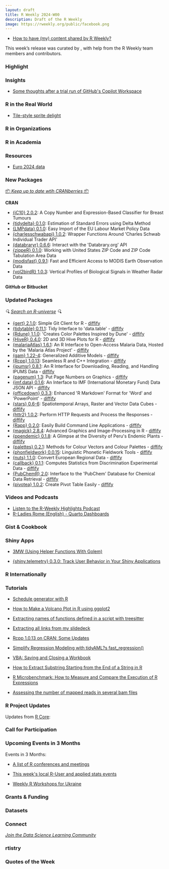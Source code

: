 ```yaml
---
layout: draft
title: R Weekly 2024-W00
description: Draft of the R Weekly
image: https://rweekly.org/public/facebook.png
---
```



+ [How to have (my) content shared by R Weekly?](https://github.com/rweekly/rweekly.org#how-to-have-my-content-shared-by-r-weekly)

This week’s release was curated by [](), with help from the R Weekly team members and contributors.



### Highlight



### Insights

+ [Some thoughts after a trial run of GitHub's Copilot Workspace](https://epiverse-trace.github.io/posts/copilot-workspace/)

### R in the Real World

+ [Tile-style sprite delight](https://www.rostrum.blog/posts/2024-07-14-tilebased/index.html)

### R in Organizations



### R in Academia



### Resources

+ [Euro 2024 data](https://github.com/Jelagmil/Euro2024_data)

### New Packages

<!-- <p class="added-hostname"><a href="https://rweekly.org/live" target="_blank" class="externalLink">📦 <i>Go Live for More New Pkgs</i> 📦</a></p> --> 
<p class="added-hostname"><a href="https://dirk.eddelbuettel.com/cranberries/cran/new/" target="_blank" class="externalLink">📦 <i>Keep up to date wtih CRANberries</i> 📦</a></p>


**CRAN**

+ [{iC10} 2.0.2](https://cran.r-project.org/package=iC10): A Copy Number and Expression-Based Classifier for Breast Tumours
+ [{tidydelta} 0.1.0](https://cran.r-project.org/package=tidydelta): Estimation of Standard Errors using Delta Method
+ [{LMPdata} 0.1.0](https://cran.r-project.org/package=LMPdata): Easy Import of the EU Labour Market Policy Data
+ [{charlesschwabapi} 1.0.2](https://cran.r-project.org/package=charlesschwabapi): Wrapper Functions Around 'Charles Schwab Individual Trader API'
+ [{databraryr} 0.6.6](https://cran.r-project.org/package=databraryr): Interact with the 'Databrary.org' API
+ [{zippeR} 0.1.0](https://cran.r-project.org/package=zippeR): Working with United States ZIP Code and ZIP Code Tabulation Area
Data
+ [{modisfast} 0.9.1](https://cran.r-project.org/package=modisfast): Fast and Efficient Access to MODIS Earth Observation Data
+ [{vol2birdR} 1.0.3](https://cran.r-project.org/package=vol2birdR): Vertical Profiles of Biological Signals in Weather Radar Data

**GitHub or Bitbucket**


### Updated Packages

<i>🔍 [Search on R-universe](https://r-universe.dev/search/) 🔍</i>

+ [{gert} 2.1.0](https://cran.r-project.org/package=gert): Simple Git Client for R - [diffify](https://diffify.com/R/gert)
+ [{tidytable} 0.11.1](https://cran.r-project.org/package=tidytable): Tidy Interface to 'data.table' - [diffify](https://diffify.com/R/tidytable)
+ [{Rdune} 1.1.0](https://cran.r-project.org/package=Rdune): 'Creates Color Palettes Inspired by Dune' - [diffify](https://diffify.com/R/Rdune)
+ [{HiveR} 0.4.0](https://cran.r-project.org/package=HiveR): 2D and 3D Hive Plots for R - [diffify](https://diffify.com/R/HiveR)
+ [{malariaAtlas} 1.6.1](https://cran.r-project.org/package=malariaAtlas): An R Interface to Open-Access Malaria Data, Hosted by the 'Malaria Atlas Project' - [diffify](https://diffify.com/R/malariaAtlas)
+ [{gam} 1.22-4](https://cran.r-project.org/package=gam): Generalized Additive Models - [diffify](https://diffify.com/R/gam)
+ [{Rcpp} 1.0.13](https://cran.r-project.org/package=Rcpp): Seamless R and C++ Integration - [diffify](https://diffify.com/R/Rcpp)
+ [{ipumsr} 0.8.1](https://cran.r-project.org/package=ipumsr): An R Interface for Downloading, Reading, and Handling IPUMS Data - [diffify](https://diffify.com/R/ipumsr)
+ [{pagenum} 1.3](https://cran.r-project.org/package=pagenum): Put Page Numbers on Graphics - [diffify](https://diffify.com/R/pagenum)
+ [{imf.data} 0.1.6](https://cran.r-project.org/package=imf.data): An Interface to IMF (International Monetary Fund) Data JSON API - [diffify](https://diffify.com/R/imf.data)
+ [{officedown} 0.3.3](https://cran.r-project.org/package=officedown): Enhanced 'R Markdown' Format for 'Word' and 'PowerPoint' - [diffify](https://diffify.com/R/officedown)
+ [{stars} 0.6-6](https://cran.r-project.org/package=stars): Spatiotemporal Arrays, Raster and Vector Data Cubes - [diffify](https://diffify.com/R/stars)
+ [{httr2} 1.0.2](https://cran.r-project.org/package=httr2): Perform HTTP Requests and Process the Responses - [diffify](https://diffify.com/R/httr2)
+ [{Rapp} 0.2.0](https://cran.r-project.org/package=Rapp): Easily Build Command Line Applications - [diffify](https://diffify.com/R/Rapp)
+ [{magick} 2.8.4](https://cran.r-project.org/package=magick): Advanced Graphics and Image-Processing in R - [diffify](https://diffify.com/R/magick)
+ [{ppendemic} 0.1.8](https://cran.r-project.org/package=ppendemic): A Glimpse at the Diversity of Peru's Endemic Plants - [diffify](https://diffify.com/R/ppendemic)
+ [{palettes} 0.2.1](https://cran.r-project.org/package=palettes): Methods for Colour Vectors and Colour Palettes - [diffify](https://diffify.com/R/palettes)
+ [{phonfieldwork} 0.0.15](https://cran.r-project.org/package=phonfieldwork): Linguistic Phonetic Fieldwork Tools - [diffify](https://diffify.com/R/phonfieldwork)
+ [{nuts} 1.1.0](https://cran.r-project.org/package=nuts): Convert European Regional Data - [diffify](https://diffify.com/R/nuts)
+ [{callback} 0.1.1](https://cran.r-project.org/package=callback): Computes Statistics from Discrimination Experimental Data - [diffify](https://diffify.com/R/callback)
+ [{PubChemR} 2.0](https://cran.r-project.org/package=PubChemR): Interface to the 'PubChem' Database for Chemical Data Retrieval - [diffify](https://diffify.com/R/PubChemR)
+ [{pivotea} 1.0.2](https://cran.r-project.org/package=pivotea): Create Pivot Table Easily - [diffify](https://diffify.com/R/pivotea)


### Videos and Podcasts

+ [Listen to the R-Weekly Highlights Podcast](https://serve.podhome.fm/r-weekly-highlights)
+ [R-Ladies Rome (English) - Quarto Dashboards](https://www.youtube.com/watch?v=Kq1hgg2NtE4)


### Gist & Cookbook



### Shiny Apps

+ [3MW (Using Helper Functions With Golem)](https://3mw.albert-rapp.de/p/golem-functions)

+ [{shiny.telemetry} 0.3.0: Track User Behavior in Your Shiny Applications](https://www.appsilon.com/post/shiny-telemetry-0-3-0-update)

### R Internationally



### Tutorials

+ [Schedule generator with R](https://tomaztsql.wordpress.com/2024/07/13/schedule-generator-with-r/)

+ [How to Make a Volcano Plot in R using ggplot2](https://www.marsja.se/how-to-make-a-volcano-plot-in-r-using-ggplot2/)

+ [Extracting names of functions defined in a script with treesitter](https://masalmon.eu/2024/07/18/extract-function-names-treesitter/)

+ [Extracting all links from my slidedeck](https://masalmon.eu/2024/07/16/extract-links-from-md/)

+ [Rcpp 1.0.13 on CRAN: Some Updates](http://dirk.eddelbuettel.com/blog/2024/07/17#rcpp_1.0.13)

+ [Simplify Regression Modeling with tidyAML?s fast_regression()](https://www.spsanderson.com/steveondata/posts/2024-07-18/)

+ [VBA: Saving and Closing a Workbook](https://www.spsanderson.com/steveondata/posts/2024-07-17/)

+ [How to Extract Substring Starting from the End of a String in R](https://www.spsanderson.com/steveondata/posts/2024-07-16/)

+ [R Microbenchmark: How to Measure and Compare the Execution of R Expressions](https://www.appsilon.com/post/r-microbenchmark)

+ [Assessing the number of mapped reads in several bam files](https://gacatag.blogspot.com/2024/07/assessment-of-number-of-mapped-reads-in.html)

<!--<div class="post-more-begin></div><div class="post-more-end"></div>-->

### R Project Updates

Updates from [R Core](http://developer.r-project.org/blosxom.cgi/R-devel/NEWS):

### Call for Participation

### Upcoming Events in 3 Months

Events in 3 Months:


+ [A list of R conferences and meetings](https://jumpingrivers.github.io/meetingsR/events.html)

+ [This week's local R-User and applied stats events](https://community.rstudio.com/c/irl)

+ [Weekly R Workshops for Ukraine](https://sites.google.com/view/dariia-mykhailyshyna/main/r-workshops-for-ukraine)

### Grants & Funding


### Datasets


### Connect

<i>[Join the Data Science Learning Community](https://DSLC.io/)</i>

### rtistry


### Quotes of the Week
